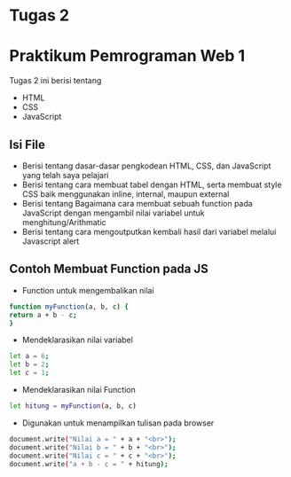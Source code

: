 # Tugas 2
# Praktikum Pemrograman Web 1

Tugas 2 ini berisi tentang

- HTML
- CSS
- JavaScript

## Isi File

- Berisi tentang dasar-dasar pengkodean HTML, CSS, dan JavaScript yang telah saya pelajari
- Berisi tentang cara membuat tabel dengan HTML, serta membuat style CSS baik menggunakan inline, internal, maupun external
- Berisi tentang Bagaimana cara membuat sebuah function pada JavaScript dengan mengambil nilai variabel untuk menghitung/Arithmatic
- Berisi tentang cara mengoutputkan kembali hasil dari variabel melalui Javascript alert

## Contoh Membuat Function pada JS

- Function untuk mengembalikan nilai
```sh
function myFunction(a, b, c) {
return a + b - c;
}
```

 - Mendeklarasikan nilai variabel
```sh
let a = 6;
let b = 2;
let c = 1;
```

- Mendeklarasikan nilai Function
```sh
let hitung = myFunction(a, b, c)
```

- Digunakan untuk menampilkan tulisan pada browser
```sh
document.write("Nilai a = " + a + "<br>");
document.write("Nilai b = " + b + "<br>");
document.write("Nilai c = " + c + "<br>");
document.write("a + b - c = " + hitung);
```
